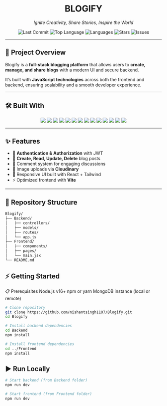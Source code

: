 <h1 align="center">BLOGIFY</h1>

<p align="center">
  <i>Ignite Creativity, Share Stories, Inspire the World</i>
</p>

<p align="center">
  <img src="https://img.shields.io/github/last-commit/nishantsingh1107/Blogify?style=for-the-badge" alt="Last Commit" />
  <img src="https://img.shields.io/github/languages/top/nishantsingh1107/Blogify?style=for-the-badge&color=yellow" alt="Top Language" />
  <img src="https://img.shields.io/github/languages/count/nishantsingh1107/Blogify?style=for-the-badge" alt="Languages" />
  <img src="https://img.shields.io/github/stars/nishantsingh1107/Blogify?style=for-the-badge" alt="Stars" />
  <img src="https://img.shields.io/github/issues/nishantsingh1107/Blogify?style=for-the-badge&color=red" alt="Issues" />
</p>

---

## 🚀 Project Overview
Blogify is a **full-stack blogging platform** that allows users to **create, manage, and share blogs** with a modern UI and secure backend.  

It’s built with **JavaScript technologies** across both the frontend and backend, ensuring scalability and a smooth developer experience.

---

## 🛠️ Built With

<p align="center">
  <img src="https://img.shields.io/badge/Express-black?style=for-the-badge&logo=express&logoColor=white" />
  <img src="https://img.shields.io/badge/JSON-000000?style=for-the-badge&logo=json&logoColor=white" />
  <img src="https://img.shields.io/badge/Markdown-000000?style=for-the-badge&logo=markdown&logoColor=white" />
  <img src="https://img.shields.io/badge/npm-CB3837?style=for-the-badge&logo=npm&logoColor=white" />
  <img src="https://img.shields.io/badge/Mongoose-red?style=for-the-badge&logo=mongodb&logoColor=white" />
  <img src="https://img.shields.io/badge/.ENV-ECD53F?style=for-the-badge&logo=dotenv&logoColor=black" />
  <img src="https://img.shields.io/badge/JavaScript-F7DF1E?style=for-the-badge&logo=javascript&logoColor=black" />
  <img src="https://img.shields.io/badge/MongoDB-4EA94B?style=for-the-badge&logo=mongodb&logoColor=white" />
  <img src="https://img.shields.io/badge/React-61DAFB?style=for-the-badge&logo=react&logoColor=black" />
  <img src="https://img.shields.io/badge/Cloudinary-4285F4?style=for-the-badge&logo=cloudinary&logoColor=white" />
  <img src="https://img.shields.io/badge/Vite-646CFF?style=for-the-badge&logo=vite&logoColor=white" />
  <img src="https://img.shields.io/badge/ESLint-4B32C3?style=for-the-badge&logo=eslint&logoColor=white" />
  <img src="https://img.shields.io/badge/Axios-5A29E4?style=for-the-badge&logo=axios&logoColor=white" />
  <img src="https://img.shields.io/badge/React_Router-CA4245?style=for-the-badge&logo=react-router&logoColor=white" />
</p>

---

## ✨ Features

- 🔐 **Authentication & Authorization** with JWT  
- 📝 **Create, Read, Update, Delete** blog posts  
- 💬 Comment system for engaging discussions  
- 📸 Image uploads via **Cloudinary**  
- 🎨 Responsive UI built with React + Tailwind  
- ⚡ Optimized frontend with **Vite**  

---

## 📂 Repository Structure

```bash
Blogify/
├── Backend/
│   ├── controllers/
│   ├── models/
│   ├── routes/
│   └── app.js
├── Frontend/
│   ├── components/
│   ├── pages/
│   └── main.jsx
└── README.md
```

## ⚡ Getting Started
📋 Prerequisites
Node.js v16+
npm or yarn
MongoDB instance (local or remote)

```bash
# Clone repository
git clone https://github.com/nishantsingh1107/Blogify.git
cd Blogify

# Install backend dependencies
cd Backend
npm install

# Install frontend dependencies
cd ../Frontend
npm install
```

## ▶️ Run Locally
```bash
# Start backend (from Backend folder)
npm run dev

# Start frontend (from Frontend folder)
npm run dev
```
